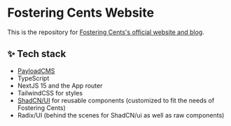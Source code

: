 # Fostering Cents Website

This is the repository for [Fostering Cents's official website and blog](https://fosteringcents.com/).

## ✨ Tech stack

- [PayloadCMS](https://payloadcms/com)
- TypeScript
- NextJS 15 and the App router
- TailwindCSS for styles
- [ShadCN/UI](https://ui.shadcn.com) for reusable components (customized to fit the needs of Fostering Cents)
- Radix/UI (behind the scenes for ShadCN/ui as well as raw components)
